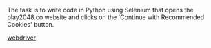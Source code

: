 The task is to write code in Python using Selenium that opens the play2048.co website and clicks on the 'Continue with Recommended Cookies' button.

[webdriver](https://developer.microsoft.com/en-us/microsoft-edge/tools/webdriver/)